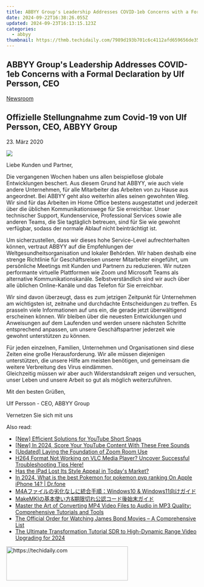 ```yaml
---
title: ABBYY Group's Leadership Addresses COVID-1eb Concerns with a Formal Declaration by Ulf Persson, CEO
date: 2024-09-22T16:38:26.055Z
updated: 2024-09-23T16:13:15.123Z
categories:
  - abbyy
thumbnail: https://thmb.techidaily.com/7989d193b701c6c4112afd659656de357f20d61f1ee9fa4b40235e3cbfd62f11.jpg
---
```


## ABBYY Group's Leadership Addresses COVID-1eb Concerns with a Formal Declaration by Ulf Persson, CEO

[Newsroom](https://tools.techidaily.com/abbyy/products/)

## Offizielle Stellungnahme zum Covid-19 von Ulf Persson, CEO, ABBYY Group

23\. März 2020

![](https://content.abbyy.com/-/media/project/abbyy/abbyy/branchtemplates/shutterstock_1272462163_1296-x-729.jpg?h=729&iar=0&w=1296)

Liebe Kunden und Partner,

Die vergangenen Wochen haben uns allen beispiellose globale Entwicklungen beschert. Aus diesem Grund hat ABBYY, wie auch viele andere Unternehmen, für alle Mitarbeiter das Arbeiten von zu Hause aus angeordnet. Bei ABBYY geht also weiterhin alles seinen gewohnten Weg. Wir sind für das Arbeiten im Home Office bestens ausgestattet und jederzeit über die üblichen Kommunikationswege für Sie erreichbar. Unser technischer Support, Kundenservice, Professional Services sowie alle anderen Teams, die Sie tagtäglich betreuen, sind für Sie wie gewohnt verfügbar, sodass der normale Ablauf nicht beinträchtigt ist.

Um sicherzustellen, dass wir dieses hohe Service-Level aufrechterhalten können, vertraut ABBYY auf die Empfehlungen der Weltgesundheitsorganisation und lokaler Behörden. Wir haben deshalb eine strenge Richtlinie für Geschäftsreisen unserer Mitarbeiter eingeführt, um persönliche Meetings mit Kunden und Partnern zu reduzieren. Wir nutzen performante virtuelle Plattformen wie Zoom und Microsoft Teams als alternative Kommunikationskanäle. Selbstverständlich sind wir auch über alle üblichen Online-Kanäle und das Telefon für Sie erreichbar.

Wir sind davon überzeugt, dass es zum jetzigen Zeitpunkt für Unternehmen am wichtigsten ist, zeitnahe und durchdachte Entscheidungen zu treffen. Es prasseln viele Informationen auf uns ein, die gerade jetzt überwältigend erscheinen können. Wir bleiben über die neuesten Entwicklungen und Anweisungen auf dem Laufenden und werden unsere nächsten Schritte entsprechend anpassen, um unsere Geschäftspartner jederzeit wie gewohnt unterstützen zu können.

Für jeden einzelnen, Familien, Unternehmen und Organisationen sind diese Zeiten eine große Herausforderung. Wir alle müssen diejenigen unterstützen, die unsere Hilfe am meisten benötigen, und gemeinsam die weitere Verbreitung des Virus eindämmen.  
Gleichzeitig müssen wir aber auch Widerstandskraft zeigen und versuchen, unser Leben und unsere Arbeit so gut als möglich weiterzuführen.

Mit den besten Grüßen,

Ulf Persson - CEO, ABBYY Group

Vernetzen Sie sich mit uns

<ins class="adsbygoogle"
     style="display:block"
     data-ad-format="autorelaxed"
     data-ad-client="ca-pub-7571918770474297"
     data-ad-slot="1223367746"></ins>

<ins class="adsbygoogle"
     style="display:block"
     data-ad-client="ca-pub-7571918770474297"
     data-ad-slot="8358498916"
     data-ad-format="auto"
     data-full-width-responsive="true"></ins>

<span class="atpl-alsoreadstyle">Also read:</span>
<div><ul>
<li><a href="https://youtube-clips.techidaily.com/new-efficient-solutions-for-youtube-short-snags/"><u>[New] Efficient Solutions for YouTube Short Snags</u></a></li>
<li><a href="https://youtube-tips.techidaily.com/n-2024-score-your-youtube-content-with-these-free-sounds/"><u>[New] In 2024, Score Your YouTube Content With These Free Sounds</u></a></li>
<li><a href="https://digital-screen-recording.techidaily.com/updated-laying-the-foundation-of-zoom-room-use/"><u>[Updated] Laying the Foundation of Zoom Room Use</u></a></li>
<li><a href="https://discover-advanced.techidaily.com/h264-format-not-working-on-vlc-media-player-uncover-successful-troubleshooting-tips-here/"><u>H264 Format Not Working on VLC Media Player? Uncover Successful Troubleshooting Tips Here!</u></a></li>
<li><a href="https://discover-advanced.techidaily.com/has-the-ipad-lost-its-style-appeal-in-todays-market/"><u>Has the iPad Lost Its Style Appeal in Today's Market?</u></a></li>
<li><a href="https://ios-pokemon-go.techidaily.com/in-2024-what-is-the-best-pokemon-for-pokemon-pvp-ranking-on-apple-iphone-14-drfone-by-drfone-virtual-ios/"><u>In 2024, What is the best Pokemon for pokemon pvp ranking On Apple iPhone 14? | Dr.fone</u></a></li>
<li><a href="https://discover-advanced.techidaily.com/m4awindows10-and-windows11/"><u>M4Aファイルの劣化なしに統合手順：Windows10 & Windows11向けガイド</u></a></li>
<li><a href="https://discover-advanced.techidaily.com/makemkiand/"><u>MakeMKIの基本使い方&期限切れ公認コード後始末ガイド</u></a></li>
<li><a href="https://discover-advanced.techidaily.com/master-the-art-of-converting-mp4-video-files-to-audio-in-mp3-quality-comprehensive-tutorials-and-tools/"><u>Master the Art of Converting MP4 Video Files to Audio in MP3 Quality: Comprehensive Tutorials and Tools</u></a></li>
<li><a href="https://tech-recovery.techidaily.com/the-official-order-for-watching-james-bond-movies-a-comprehensive-list/"><u>The Official Order for Watching James Bond Movies – A Comprehensive List</u></a></li>
<li><a href="https://some-guidance.techidaily.com/the-ultimate-transformation-tutorial-sdr-to-high-dynamic-range-video-upgrading-for-2024/"><u>The Ultimate Transformation Tutorial SDR to High-Dynamic Range Video Upgrading for 2024</u></a></li>
</ul></div>

<!-- affiliate ads begin -->
<a href="https://25home.pxf.io/c/5597632/2148647/16836" target="_top" id="2148647">
  <img src="//a.impactradius-go.com/display-ad/16836-2148647" border="0" alt="https://techidaily.com" width="320" height="90"/>
</a>
<img height="0" width="0" src="https://25home.pxf.io/i/5597632/2148647/16836" style="position:absolute;visibility:hidden;" border="0" />
<!-- affiliate ads end -->

